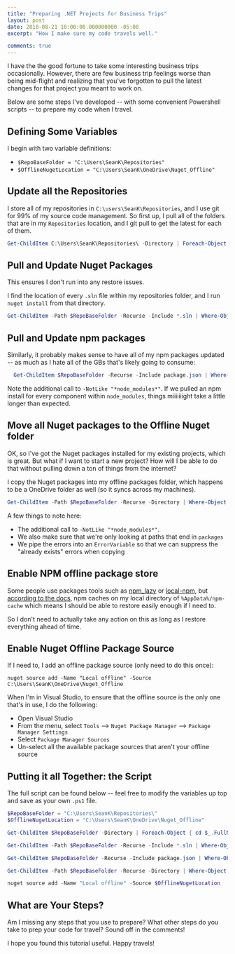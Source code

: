 ```yaml
---
title: "Preparing .NET Projects for Business Trips"
layout: post
date: 2018-08-21 10:00:00.000000000 -05:00
excerpt: "How I make sure my code travels well."

comments: true
---
```


I have the the good fortune to take some interesting business trips occasionally. However, there are few business trip feelings worse than being mid-flight and realizing that you've forgotten to pull the latest changes for that project you meant to work on.

Below are some steps I've developed -- with some convenient Powershell scripts -- to prepare my code when I travel.

## Defining Some Variables

I begin with two variable definitions:

* `$RepoBaseFolder = "C:\Users\SeanK\Repositories"`
* `$OfflineNugetLocation = "C:\Users\SeanK\OneDrive\Nuget_Offline"`

## Update all the Repositories

I store all of my repositories in `C:\users\SeanK\Repositories`, and I use git for 99% of my source code management. So first up, I pull all of the folders that are in my `Repositories` location, and I git pull to get the latest for each of them.

```Powershell
Get-ChildItem C:\Users\SeanK\Repositories\ -Directory | Foreach-Object { cd $_.FullName; git pull }
```

## Pull and Update Nuget Packages

This ensures I don't run into any restore issues.

I find the location of every `.sln` file within my repositories folder, and I run `nuget install` from that directory.

```Powershell
Get-ChildItem -Path $RepoBaseFolder -Recurse -Include *.sln | Where-Object { $_.Directory.FullName -NotLike "*node_modules*" } | | Foreach-Object { cd $_.Directory.FullName; nuget install }
```

## Pull and Update npm packages

Similarly, it probably makes sense to have all of my npm packages updated -- as much as I hate all of the GBs that's likely going to consume:

```Powershell
  Get-ChildItem $RepoBaseFolder -Recurse -Include package.json | Where-Object { $_.Directory.FullName -NotLike "*node_modules*" } | Foreach-Object { cd $_.Directory.FullName; npm install }
```

Note the additional call to `-NotLike "*node_modules*"`. If we pulled an npm install for every component within `node_modules`, things miiiiiiight take a little longer than expected.

## Move all Nuget packages to the Offline Nuget folder

OK, so I've got the Nuget packages installed for my existing projects, which is great. But what if I want to start a new project? How will I be able to do that without pulling down a ton of things from the internet?

I copy the Nuget packages into my offline packages folder, which happens to be a OneDrive folder as well (so it syncs across my machines).

 ```Powershell
Get-ChildItem -Path $RepoBaseFolder -Recurse -Directory | Where-Object { $_.FullName -NotLike "*node_modules*" -and$_.FullName -like "*packages" } | Foreach-Object { Copy-Item $($_.FullName+"\*.*") $OfflineNugetLocation  -ErrorVariable capturedErrors -ErrorAction SilentlyContinue; $capturedErrors | foreach-object { if ($_ -notmatch "already exists") { write-error $_ }}}
 ```

A few things to note here:

* The additional call to `-NotLike "*node_modules*"`.
* We also make sure that we're only looking at paths that end in `packages`
* We pipe the errors into an `ErrorVariable` so that we can suppress the "already exists" errors when copying

## Enable NPM offline package store

Some people use packages tools such as [npm_lazy](https://github.com/mixu/npm_lazy) or [local-npm](https://github.com/nolanlawson/local-npm), but [according to the docs](https://docs.npmjs.com/cli/cache), npm caches on my local directory of `%AppData%/npm-cache` which means I should be able to restore easily enough if I need to.

So I don't need to actually take any action on this as long as I restore everything ahead of time.

## Enable Nuget Offline Package Source

If I need to, I add an offline package source (only need to do this once):

`nuget source add -Name "Local offline" -Source C:\Users\SeanK\OneDrive\Nuget_Offline`

When I'm in Visual Studio, to ensure that the offline source is the only one that's in use, I do the following:

* Open Visual Studio
* From the menu, select `Tools` --> `Nuget Package Manager` --> `Package Manager Settings`
* Select `Package Manager Sources`
* Un-select all the available package sources that aren't your offline source

## Putting it all Together: the Script

The full script can be found below -- feel free to modify the variables up top and save as your own `.ps1` file.

```Powershell
$RepoBaseFolder = "C:\Users\SeanK\Repositories\"
$OfflineNugetLocation = "C:\Users\SeanK\OneDrive\Nuget_Offline"

Get-ChildItem $RepoBaseFolder -Directory | Foreach-Object { cd $_.FullName; git pull }

Get-ChildItem -Path $RepoBaseFolder -Recurse -Include *.sln | Where-Object { $_.Directory.FullName -NotLike "*node_modules*" } | Foreach-Object { cd $_.Directory.FullName; nuget install }

Get-ChildItem $RepoBaseFolder -Recurse -Include package.json | Where-Object { $_.Directory.FullName -NotLike "*node_modules*" } | Foreach-Object { cd $_.Directory.FullName; npm install }

Get-ChildItem -Path $RepoBaseFolder -Recurse -Directory | Where-Object { $_.FullName -NotLike "*node_modules*" -and$_.FullName -like "*packages" } | Foreach-Object { Copy-Item $($_.FullName+"\*.*") $OfflineNugetLocation  -ErrorVariable capturedErrors -ErrorAction SilentlyContinue; $capturedErrors | foreach-object { if ($_ -notmatch "already exists") { write-error $_ }}}

nuget source add -Name "Local offline" -Source $OfflineNugetLocation
```

## What are Your Steps?

Am I missing any steps that you use to prepare? What other steps do you take to prep your code for travel? Sound off in the comments!

I hope you found this tutorial useful. Happy travels!